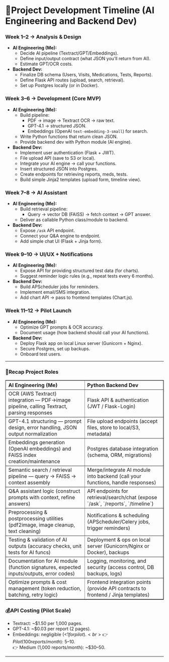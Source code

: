 # 📅Project Development Timeline (AI Engineering and Backend Dev)

### Week 1–2 → Analysis & Design
- **AI Engineering (Me):**
    - Decide AI pipeline (Textract/GPT/Embeddings).
    - Define input/output contract (what JSON you’ll return from AI).
    - Estimate GPT/OCR costs.
- **Backend Dev:**
    - Finalize DB schema (Users, Visits, Medications, Tests, Reports).
    - Define Flask API routes (upload, search, retrieval).
    - Set up Postgres locally (or in Docker).

### Week 3–6 → Development (Core MVP)
- **AI Engineering (Me):**
    - Build pipeline:
        - PDF → image → Textract OCR → raw text.
        - GPT-4.1 → structured JSON.
        - Embeddings (OpenAI `text-embedding-3-small`) for search.
    - Write Python functions that return clean JSON.
    - Provide backend dev with Python module (AI engine).
- **Backend Dev:**
    - Implement user authentication (Flask + JWT). 
    - File upload API (save to S3 or local). 
    - Integrate your AI engine → call your functions. 
    - Insert structured JSON into Postgres.
    - Create endpoints for retrieving reports, meds, tests.
    - Build simple Jinja2 templates (upload form, timeline view).

### Week 7–8 → AI Assistant
- **AI Engineering (Me):**
    - Build retrieval pipeline:
        - Query → vector DB (FAISS) → fetch context → GPT answer.
    - Deliver as callable Python class/module to backend.
- **Backend Dev:**
    - Expose `/ask` API endpoint.
    - Connect your Q&A engine to endpoint.
    - Add simple chat UI (Flask + Jinja form).

### Week 9–10 → UI/UX + Notifications
- **AI Engineering (Me):**
    - Expose API for providing structured test data (for charts).
    - Suggest reminder logic rules (e.g., repeat tests every 6 months).
- **Backend Dev:**
    - Build APScheduler jobs for reminders.
    - Implement email/SMS integration.
    - Add chart API → pass to frontend templates (Chart.js).

### Week 11–12 → Pilot Launch
- **AI Engineering (Me):**
    - Optimize GPT prompts & OCR accuracy.
    - Document usage (how backend should call your AI functions).
- **Backend Dev:**
    - Deploy Flask app on local Linux server (Gunicorn + Nginx).
    - Secure Postgres, set up backups.
    - Onboard test users.
---
### 👥Recap Project Roles
<table border="1" cellpadding="8" cellspacing="0" style="border-collapse:collapse; width:100%;">
  <thead>
    <tr>
      <th style="text-align:left; width:50%;">AI Engineering (Me)</th>
      <th style="text-align:left; width:50%;">Python Backend Dev</th>
    </tr>
  </thead>
  <tbody>
    <tr>
      <td>OCR (AWS Textract) integration — PDF→image pipeline, calling Textract, parsing responses</td>
      <td>Flask API & authentication (JWT / Flask-Login)</td>
    </tr>
    <tr>
      <td>GPT-4.1 structuring — prompt design, error handling, JSON output normalization</td>
      <td>File upload endpoints (accept files, store to local/S3, metadata)</td>
    </tr>
    <tr>
      <td>Embeddings generation (OpenAI embeddings) and FAISS index creation/maintenance</td>
      <td>Postgres database integration (schema, ORM, migrations)</td>
    </tr>
    <tr>
      <td>Semantic search / retrieval pipeline — query → FAISS → context assembly</td>
      <td>Merge/integrate AI module into backend (call your functions, handle responses)</td>
    </tr>
    <tr>
      <td>Q&A assistant logic (construct prompts with context, refine answers)</td>
      <td>API endpoints for retrieval/search/chat (expose `/ask`, `/reports`, `/timeline`)</td>
    </tr>
    <tr>
      <td>Preprocessing & postprocessing utilities (pdf2image, image cleanup, text cleaning)</td>
      <td>Notifications & scheduling (APScheduler/Celery jobs, trigger reminders)</td>
    </tr>
    <tr>
      <td>Testing & validation of AI outputs (accuracy checks, unit tests for AI funcs)</td>
      <td>Deployment & ops on local server (Gunicorn/Nginx or Docker), backups</td>
    </tr>
    <tr>
      <td>Documentation for AI module (function signatures, expected inputs/outputs, error codes)</td>
      <td>Logging, monitoring, and security (access control, DB backups, logs)</td>
    </tr>
    <tr>
      <td>Optimize prompts & cost management (token reduction, batching, retry logic)</td>
      <td>Frontend integration points (provide API contracts to frontend / Jinja templates)</td>
    </tr>
  </tbody>
</table>

### 💰API Costing (Pilot Scale)
- Textract: ~$1.50 per 1,000 pages.
- GPT-4.1: ~$0.03 per report (2 pages).
- Embeddings: negligible (<$1 for pilot).<br>
    👉 Pilot (100 reports/month): ~$5–10.<br>
    👉 Medium (1,000 reports/month): ~$30–50.

---
